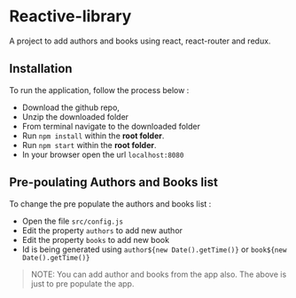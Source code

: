 # Reactive-library
A project to add authors and books using react, react-router and redux.

## Installation
To run the application, follow the process below :

* Download the github repo, 
* Unzip the downloaded folder
* From terminal navigate to the downloaded folder
* Run `npm install` within the **root folder**. 
* Run `npm start` within the **root folder**. 
* In your browser open the url `localhost:8080`

## Pre-poulating Authors and Books list
To change the pre populate the authors and books list :
* Open the file `src/config.js`
* Edit the property `authors` to add new author
* Edit the property `books` to add new book
* Id is being generated using `author${new Date().getTime()}` or `book${new Date().getTime()}`

> NOTE: You can add author and books from the app also. The above is just to pre populate the app.
